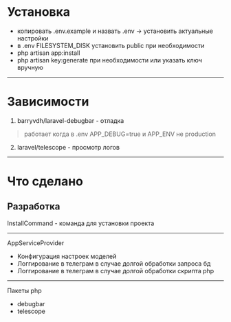 # Установка
- копировать .env.example и назвать .env -> установить актуальные настройки
- в .env FILESYSTEM_DISK установить public при необходимости
- php artisan app:install
- php artisan key:generate при необходимости или указать ключ вручную

---

# Зависимости
1. barryvdh/laravel-debugbar - отладка
> работает когда в .env APP_DEBUG=true и APP_ENV не production
2. laravel/telescope - просмотр логов

---

# Что сделано
## Разработка
InstallCommand - команда для установки проекта

---
AppServiceProvider
- Конфигурация настроек моделей
- Логгирование в телеграм в случае долгой обработки запроса бд
- Логгирование в телеграм в случае долгой обработки скрипта php
---
Пакеты php
- debugbar
- telescope

